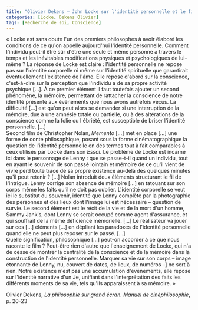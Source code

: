 ```yaml
---
title: "Olivier Dekens – John Locke sur l'identité personnelle et le film _Memento_"
categories: [Locke, Dekens Olivier]
tags: [Recherche de soi, Conscience]
---
```


« Locke est sans doute l'un des premiers philosophes à avoir élaboré les conditions de ce qu'on appelle aujourd'hui l'identité personnelle. Comment l'individu peut-il être sûr d'être une seule et même personne à travers le temps et les inévitables modifications physiques et psychologiques de lui-même ? La réponse de Locke est claire : l'identité personnelle ne repose pas sur l'identité corporelle ni même sur l'identité spirituelle que garantirait éventuellement l'existence de l'âme. Elle repose d'abord sur la conscience, c'est-à-dire sur la perception que l'individu a de sa propre activité psychique […]. À ce premier élément il faut toutefois ajouter un second phénomène, la mémoire, permettant de rattacher la conscience de notre identité présente aux événements que nous avons autrefois vécus. La difficulté […] est qu'on peut alors se demander si une interruption de la mémoire, due à une amnésie totale ou partielle, ou à des altérations de la conscience comme la folie ou l'ébriété, est susceptible de briser l'identité personnelle. […]  
Second film de Christopher Nolan, _Memento_ […] met en place […] une forme de conte philosophique, posant sous la forme cinématographique la question de l'identité personnelle en des termes tout à fait comparables à ceux utilisés par Locke dans son _Essai_. Le problème de Locke est incarné ici dans le personnage de Lenny : que se passe-t-il quand un individu, tout en ayant le souvenir de son passé lointain et mémoire de ce qu'il vient de vivre perd toute trace de sa propre existence au-delà des quelques minutes qu'il peut retenir ? […] Nolan introduit deux éléments structurant le fil de l'intrigue. Lenny corrige son absence de mémoire […] en tatouant sur son corps même les faits qu'il ne doit pas oublier. L'identité corporelle se veut ici le substitut du souvenir, identité que Lenny complète par la photographie des personnes et des lieux dont l'image lui est nécessaire – question de survie. Le second élément est le récit de la vie et de la mort d'un homme, Sammy Jankis, dont Lenny se serait occupé comme agent d'assurance, et qui souffrait de la même déficience mémorielle. […] Le réalisateur va jouer sur ces […] éléments […] en dépliant les paradoxes de l'identité personnelle quand elle ne peut plus reposer sur le passé. […]  
Quelle signification, philosophique […] peut-on accorder à ce que nous raconte le film ? Peut-être rien d'autre que l'enseignement de Locke, qui n'a de cesse de montrer la centralité de la conscience et de la mémoire dans la construction de l'identité personnelle. Marquer sa vie sur son corps – image étonnante de Lenny, nu, couvert de dates, de lieux, de numéros –] ne sert à rien. Notre existence n'est pas une accumulation d'événements, elle repose sur l'identité narrative d'un Je, unifiant dans l'interprétation des faits les différents moments de sa vie, tels qu'ils apparaissent à sa mémoire. »

Olivier Dekens, _La philosophie sur grand écran. Manuel de cinéphilosophie_, p. 20-23